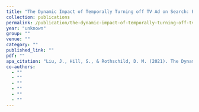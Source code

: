 ```yaml
---
title: "The Dynamic Impact of Temporally Turning off TV Ad on Search: Evidence from the US Wireless Telecom Industry"
collection: publications
permalink: /publication/the-dynamic-impact-of-temporally-turning-off-tv-ad-on-search-evidence-from-the-u
year: "unknown"
group: ""
venue: ""
category: ""
published_link: ""
pdf: ""
apa_citation: "Liu, J., Hill, S., & Rothschild, D. M. (2021). The Dynamic Impact of Temporally Turning off TV Ad on Search: Evidence from the US Wireless Telecom Industry. Available at SSRN 3880164."
co-authors:
  - ""
  - ""
  - ""
  - ""
  - ""
  - ""
---
```

